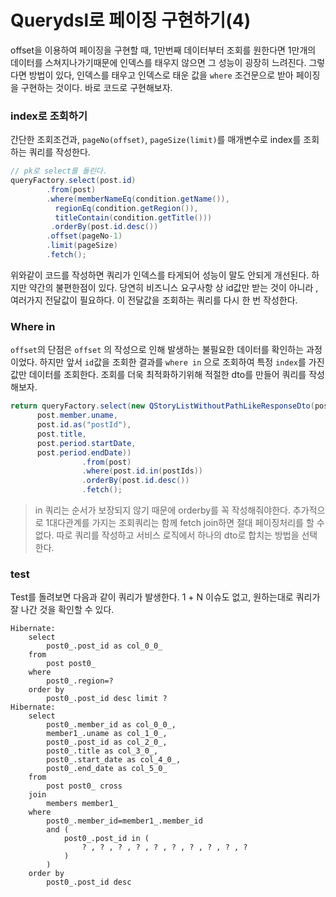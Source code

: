 # Querydsl로 페이징 구현하기(4)
offset을 이용하여 페이징을 구현할 때, 1만번째 데이터부터 조회를 원한다면 1만개의 데이터를 스쳐지나가기때문에 인덱스를 태우지 않으면 그 성능이 굉장히 느려진다. 그렇다면 방법이 있다, 인덱스를 태우고 인덱스로 태운 값을 ```where``` 조건문으로 받아 페이징을 구현하는 것이다. 바로 코드로 구현해보자.

### index로 조회하기
간단한 조회조건과, ```pageNo(offset)```, ```pageSize(limit)```를 매개변수로 index를 조회하는 쿼리를 작성한다.
```java
// pk로 select를 돌린다.
queryFactory.select(post.id)
		.from(post)
		.where(memberNameEq(condition.getName()),  
		  regionEq(condition.getRegion()),  
		  titleContain(condition.getTitle()))
		 .orderBy(post.id.desc())  
		.offset(pageNo-1)  
		.limit(pageSize)  
		.fetch();
```
위와같이 코드를 작성하면 쿼리가 인덱스를 타게되어 성능이 말도 안되게 개선된다. 하지만 약간의 불편한점이 있다. 당연히 비즈니스 요구사항 상 id값만 받는 것이 아니라 , 여러가지 전달값이 필요하다. 이 전달값을 조회하는 쿼리를 다시 한 번 작성한다.

### Where in
```offset```의 단점은 ```offset``` 의 작성으로 인해 발생하는 불필요한 데이터를 확인하는 과정이었다. 하지만 앞서 ```id```값을 조회한 결과를 ```where in``` 으로 조회하여 특정 ```index```를 가진 값만 데이터를 조회한다. 조회를 더욱 최적화하기위해 적절한 dto를 만들어 쿼리를 작성해보자.
```java
return queryFactory.select(new QStoryListWithoutPathLikeResponseDto(post.member.id.as("memberId"),  
	  post.member.uname,  
	  post.id.as("postId"),  
	  post.title,  
	  post.period.startDate,  
	  post.period.endDate))  
                .from(post)  
                .where(post.id.in(postIds))  
                .orderBy(post.id.desc())  
                .fetch();
```
> in 쿼리는 순서가 보장되지 않기 때문에 orderby를 꼭 작성해줘야한다.
> 추가적으로 1대다관계를 가지는 조회쿼리는 함께 fetch join하면 절대 페이징처리를 할 수 없다. 따로 쿼리를 작성하고 서비스 로직에서 하나의 dto로 합치는 방법을 선택한다.

### test
Test를 돌려보면 다음과 같이 쿼리가 발생한다.
1 + N 이슈도 없고, 원하는대로 쿼리가 잘 나간 것을 확인할 수 있다.
```
Hibernate: 
    select
        post0_.post_id as col_0_0_ 
    from
        post post0_ 
    where
        post0_.region=? 
    order by
        post0_.post_id desc limit ?
Hibernate: 
    select
        post0_.member_id as col_0_0_,
        member1_.uname as col_1_0_,
        post0_.post_id as col_2_0_,
        post0_.title as col_3_0_,
        post0_.start_date as col_4_0_,
        post0_.end_date as col_5_0_ 
    from
        post post0_ cross 
    join
        members member1_ 
    where
        post0_.member_id=member1_.member_id 
        and (
            post0_.post_id in (
                ? , ? , ? , ? , ? , ? , ? , ? , ? , ?
            )
        ) 
    order by
        post0_.post_id desc

```
